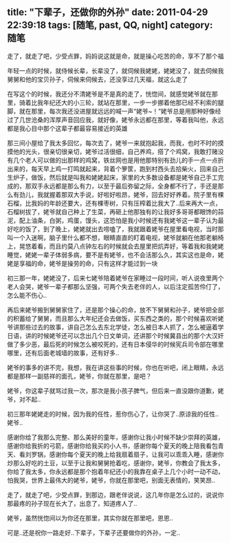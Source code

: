 title: "下辈子，还做你的外孙"
date: 2011-04-29 22:39:18
tags: [随笔, past, QQ, night]
category: 随笔
---
走了，就走了吧，少受点罪，妈妈说这就是命，就是操心吃苦的命，享不了那个福

年轻一点的时候，就侍候长辈，长辈没了，就伺候我姥姥，姥姥没了，就去伺候我舅舅和他的宝贝孙子，伺候来伺候去，还没享过几天福，就这么走了

在写这个的时候，我还分不清姥爷是不是真的走了，恍惚间，就感觉姥爷就在那里，骑着比我年纪还大的小三轮，就站在那里，一步一步挪着他那已经不利索的腿脚，就在那里，每次我还没进屋就远远的喊一声“姥爷~！”姥爷总是用那种好像经过了几世沧桑的浑厚声音回应我，就好像，姥爷永远都在那里，等着我叫他，永远都是我心目中那个这辈子都最容易接近的英雄

那三间小屋给了我太多回忆，每次去了，姥爷一来就抱起我，而我，也时不时的摸摸他的光头，很亲切很亲切，姥爷过活很细，自己养鸡，搭了个鸡窝，我敢打赌没有几个老人可以做的出那样的鸡窝，铁丝网也是用他那特别有劲儿的手一点一点折出来的，每天早上鸡一打鸣就起来，背着个箩筐，跑到村西头去拾柴火，回来自己生炉子，做饭，然后就是叫我和姥姥起床，家里的大多数设备都是姥爷自己手工完成的，那双手永远都是那么有力，以至于最后弥留之际，全身都不行了，手还是那么有劲儿，我就握着那双大手说，好啦好啦昂，姥爷，回去好好养着。院子里有棵石榴，比我妈的年龄还要大，还有棵枣树，只有压榨着比我大了..后来再大一点，石榴树拔了，姥爷就自己种上了生菜，再砸上他那独有的让我好多哥哥都眼馋的蒜泥，配上油条，白粥，鸡蛋，馒头，这恐怕是我小时候还有我姥爷这一辈子认为最好吃的饭了，到了晚上，姥姥就出去唠嗑了，我就跟着姥爷在屋里看电视，当时那叫一个入迷啊，脑子里什么都不想，眼睛直直的盯着电视，姥爷就躺在他那老躺椅上，晃悠着看，而且约莫八点钟左右的时候就会去屋里把炕弄好，等着我和我姥姥睡觉，姥姥一辈子体弱多病，要不是有姥爷，也不会活那么久，其实这也是命，姥姥是享福的命，姥爷是操劳的命，只有这样才能过到一块

初三那一年，姥姥没了，后来七姥爷陪着姥爷在家睡过一段时间，听人说夜里两个老人会哭，姥爷一辈子都那么坚强，可两个失去老伴的人，以后注定孤苦伶仃了，怎么能不伤心..

再后来姥爷搬到舅舅家住了，还是那个操心的命，放不下舅舅和孙子，姥爷把全部的积蓄给了舅舅，而且那么大年纪还会去做饭，买东西之类的，那个时候喜欢听姥爷讲那些过去的故事，讲自己怎么去东北学徒，怎么被日本人抓了，怎么被逼着学日语，讲的时候姥爷还可以念出几个日文单词，还讲那个时候冀县出的那个大汉奸做了多少恶，最后死的时候怎么被咬死的，还有日本侵华的时候宪兵司令部在哪里哪里，还有后面老城墙的故事，还有好多..

姥爷的事多的讲不完，我想，我在讲这些事的时候，你也在听吧，闭上眼睛，永远都是那样一副慈祥的面孔，姥爷，你就在那里，是吧？

姥爷，你这辈子就骂过我一次，那次是我小孩子脾气，但后来一直没跟你道歉，姥爷，对不起..

初三那年姥姥走的时候，因为我的任性，惹你伤心了，让你哭了..原谅我的任性..姥爷..

感谢你给了我那么完整、那么美好的童年，感谢你让我小时候不缺少崇拜的英雄，感谢你给我折的弓箭，感谢你给我买的小人书，感谢你每个夏天的晚上陪我看包青天、看刘罗锅，感谢你每个夏天的晚上给我扇着扇子，让我可以乖乖入睡，感谢你炒那么好吃的土豆，以至于让我和舅舅抢着吃，感谢你，姥爷，你教会了我太多，你给了我太多，你永远都是那个抱着年纪还小的我靠在桌子上几个小时一动不动，怕我哭，世界上最伟大的姥爷，姥爷，你就在那里吧，别面无表情的，笑笑昂..

走了，就走了吧，少受点罪，到那边，跟老伴说说，这几年你是怎么过的，说说你那最疼的孙子现在长大了，出息了，知道疼人了..

姥爷，虽然恍惚间以为你还在那里，其实你就在那里吧，恩恩..

可是..还是祝你一路走好..下辈子，下辈子还要做你的外孙，一定..